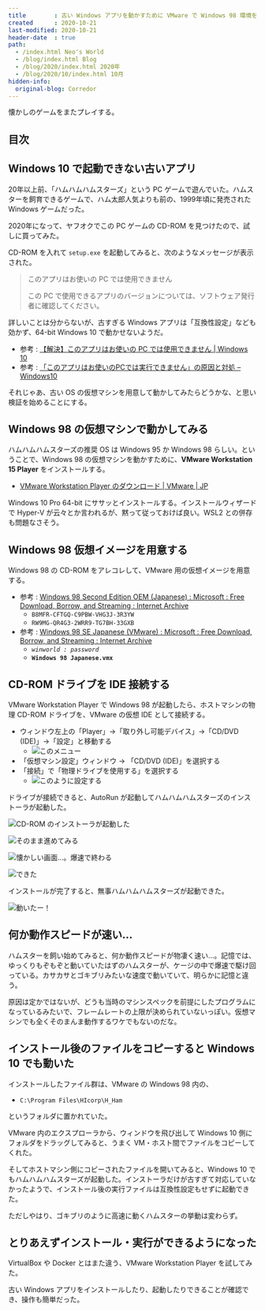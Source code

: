 ```yaml
---
title        : 古い Windows アプリを動かすために VMware で Windows 98 環境を構築する
created      : 2020-10-21
last-modified: 2020-10-21
header-date  : true
path:
  - /index.html Neo's World
  - /blog/index.html Blog
  - /blog/2020/index.html 2020年
  - /blog/2020/10/index.html 10月
hidden-info:
  original-blog: Corredor
---
```


懐かしのゲームをまたプレイする。

## 目次

## Windows 10 で起動できない古いアプリ

20年以上前、「ハムハムハムスターズ」という PC ゲームで遊んでいた。ハムスターを飼育できるゲームで、ハム太郎人気よりも前の、1999年頃に発売された Windows ゲームだった。

2020年になって、ヤフオクでこの PC ゲームの CD-ROM を見つけたので、試しに買ってみた。

CD-ROM を入れて `setup.exe` を起動してみると、次のようなメッセージが表示された。

> このアプリはお使いの PC では使用できません
> 
> この PC で使用できるアプリのバージョンについては、ソフトウェア発行者に確認してください。

詳しいことは分からないが、古すぎる Windows アプリは「互換性設定」なども効かず、64-bit Windows 10 で動かせないようだ。

- 参考 : [【解決】このアプリはお使いの PC では使用できません | Windows 10](http://tooljp.com/qa/this-app-cant-run-on-your-pc-F610.html)
- 参考 : [「このアプリはお使いのPCでは実行できません」の原因と対処 – Windows10](https://itojisan.xyz/trouble/17619/)

それじゃあ、古い OS の仮想マシンを用意して動かしてみたらどうかな、と思い検証を始めることにする。

## Windows 98 の仮想マシンで動かしてみる

ハムハムハムスターズの推奨 OS は Windows 95 か Windows 98 らしい。ということで、Windows 98 の仮想マシンを動かすために、**VMware Workstation 15 Player** をインストールする。

- [VMware Workstation Player のダウンロード | VMware | JP](https://www.vmware.com/jp/products/workstation-player/workstation-player-evaluation.html)

Windows 10 Pro 64-bit にササッとインストールする。インストールウィザードで Hyper-V が云々とか言われるが、黙って従っておけば良い。WSL2 との併存も問題なさそう。

## Windows 98 仮想イメージを用意する

Windows 98 の CD-ROM をアレコレして、VMware 用の仮想イメージを用意する。

- 参考 : [Windows 98 Second Edition OEM (Japanese) : Microsoft : Free Download, Borrow, and Streaming : Internet Archive](https://archive.org/details/Win98SEOEMJapanese)
  - `B8MFR-CFTGQ-C9PBW-VHG3J-3R3YW`
  - `RW9MG-QR4G3-2WRR9-TG7BH-33GXB`
- 参考 : [Windows 98 SE Japanese (VMware) : Microsoft : Free Download, Borrow, and Streaming : Internet Archive](https://archive.org/details/windows-98-se-japanese-vmware)
  - *`winworld : password`*
  - **`Windows 98 Japanese.vmx`**

## CD-ROM ドライブを IDE 接続する

VMware Workstation Player で Windows 98 が起動したら、ホストマシンの物理 CD-ROM ドライブを、VMware の仮想 IDE として接続する。

- ウィンドウ左上の「Player」→「取り外し可能デバイス」→「CD/DVD (IDE)」→「設定」と移動する
  - ![このメニュー](21-01-02.png)
- 「仮想マシン設定」ウィンドウ → 「CD/DVD (IDE)」を選択する
- 「接続」で「物理ドライブを使用する」を選択する
  - ![このように設定する](21-01-01.png)

ドライブが接続できると、AutoRun が起動してハムハムハムスターズのインストーラが起動した。

![CD-ROM のインストーラが起動した](21-01-03.png)

![そのまま進めてみる](21-01-04.png)

![懐かしい画面…。爆速で終わる](21-01-05.png)

![できた](21-01-06.png)

インストールが完了すると、無事ハムハムハムスターズが起動できた。

![動いたー！](21-01-07.png)

## 何か動作スピードが速い…

ハムスターを飼い始めてみると、何か動作スピードが物凄く速い…。記憶では、ゆっくりもぞもぞと動いていたはずのハムスターが、ケージの中で爆速で駆け回っている。カサカサとゴキブリみたいな速度で動いていて、明らかに記憶と違う。

原因は定かではないが、どうも当時のマシンスペックを前提にしたプログラムになっているみたいで、フレームレートの上限が決められていないっぽい。仮想マシンでも全くそのまんま動作するワケでもないのだな。

## インストール後のファイルをコピーすると Windows 10 でも動いた

インストールしたファイル群は、VMware の Windows 98 内の、

- `C:\Program Files\HIcorp\H_Ham`

というフォルダに置かれていた。

VMware 内のエクスプローラから、ウィンドウを飛び出して Windows 10 側にフォルダをドラッグしてみると、うまく VM・ホスト間でファイルをコピーしてくれた。

そしてホストマシン側にコピーされたファイルを開いてみると、Windows 10 でもハムハムハムスターズが起動した。インストーラだけが古すぎて対応していなかったようで、インストール後の実行ファイルは互換性設定もせずに起動できた。

ただしやはり、ゴキブリのように高速に動くハムスターの挙動は変わらず。

## とりあえずインストール・実行ができるようになった

VirtualBox や Docker とはまた違う、VMware Workstation Player を試してみた。

古い Windows アプリをインストールしたり、起動したりできることが確認でき、操作も簡単だった。
